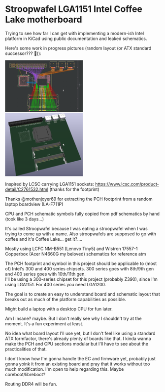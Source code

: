# Stroopwafel LGA1151 Intel Coffee Lake motherboard

Trying to see how far I can get with implementing a modern-ish Intel platform in KiCad using public documentation and leaked schematics.

Here's some work in progress pictures (random layout (or ATX standard successor??? 👀)):

<img src='docs/pcb.png' width=50%/>
<img src='docs/3d.png' width=50%/>


Inspired by LCSC carrying LGA1151 sockets: https://www.lcsc.com/product-detail/C2761532.html (thanks for the footprint)

Thanks @mothenjoyer69 for extracting the PCH footprint from a random laptop boardview (LA-F711P)

CPU and PCH schematic symbols fully copied from pdf schematics by hand (took like 3 days...)

It's called Stroopwafel because I was eating a stroopwafel when I was trying to come up with a name. Also stroopwafels are supposed to go with coffee and it's Coffee Lake... get it?....

Mostly using LCFC NM-B551 (Lenovo Tiny5) and Wistron 17557-1 Copperbox (Acer N4660G my beloved) schematics for reference atm

The PCH footprint and symbol in this project should be applicable to (most of) Intel's 300 and 400 series chipsets. 300 series goes with 8th/9th gen and 400 series goes with 10th/11th gen.  
I'll be using a 300-series chipset for this project (probably Z390), since I'm using LGA1151. For 400 series you need LGA1200.

The goal is to create an easy to understand board and schematic layout that breaks out as much of the platform capabilities as possible.

Might build a laptop with a desktop CPU for fun later.

Am I insane? maybe. But I don't really see why I shouldn't try at the moment. It's a fun experiment at least.

No idea what board layout I'll use yet, but I don't feel like using a standard ATX formfactor, there's already plenty of boards like that. I kinda wanna make the PCH and CPU sections modular but I'll have to see about the practicalities of that.

I don't know how I'm gonna handle the EC and firmware yet, probably just gonna yoink it from an existing board and pray that it works without too much modification. I'm open to help regarding this. Maybe coreboot/libreboot?

Routing DDR4 will be fun.